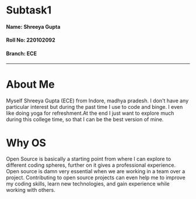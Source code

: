 # Subtask1
#### Name: Shreeya Gupta
#### Roll No: 220102092
#### Branch: ECE
-----
# About Me
Myself Shreeya Gupta (ECE) from Indore, madhya pradesh. I don't have any particular interest but during the past time I use to code and binge. I even like doing yoga for refreshment.At the end I just want to explore much during this college time, so that I can be the best version of mine.
# Why OS
Open Source is basically a starting point from where I can explore to different coding spheres, further on it gives a professional experience. Open source is damn very essential when we are working in a team over a project.  Contributing to open source projects can even help me to improve my coding skills, learn new technologies, and gain experience while working with others.